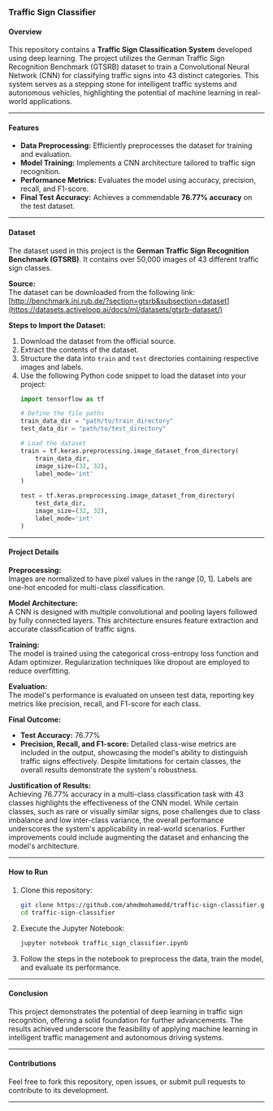 ### Traffic Sign Classifier

#### Overview
This repository contains a **Traffic Sign Classification System** developed using deep learning. The project utilizes the German Traffic Sign Recognition Benchmark (GTSRB) dataset to train a Convolutional Neural Network (CNN) for classifying traffic signs into 43 distinct categories. This system serves as a stepping stone for intelligent traffic systems and autonomous vehicles, highlighting the potential of machine learning in real-world applications.

---

#### Features
- **Data Preprocessing:** Efficiently preprocesses the dataset for training and evaluation.
- **Model Training:** Implements a CNN architecture tailored to traffic sign recognition.
- **Performance Metrics:** Evaluates the model using accuracy, precision, recall, and F1-score.
- **Final Test Accuracy:** Achieves a commendable **76.77% accuracy** on the test dataset.

---

#### Dataset
The dataset used in this project is the **German Traffic Sign Recognition Benchmark (GTSRB)**. It contains over 50,000 images of 43 different traffic sign classes.

**Source:**  
The dataset can be downloaded from the following link:  
[http://benchmark.ini.rub.de/?section=gtsrb&subsection=dataset](https://datasets.activeloop.ai/docs/ml/datasets/gtsrb-dataset/)



**Steps to Import the Dataset:**
1. Download the dataset from the official source.
2. Extract the contents of the dataset.
3. Structure the data into `train` and `test` directories containing respective images and labels.
4. Use the following Python code snippet to load the dataset into your project:
   ```python
   import tensorflow as tf
   
   # Define the file paths
   train_data_dir = "path/to/train_directory"
   test_data_dir = "path/to/test_directory"

   # Load the dataset
   train = tf.keras.preprocessing.image_dataset_from_directory(
       train_data_dir,
       image_size=(32, 32),
       label_mode='int'
   )

   test = tf.keras.preprocessing.image_dataset_from_directory(
       test_data_dir,
       image_size=(32, 32),
       label_mode='int'
   )
   ```

---

#### Project Details
**Preprocessing:**  
Images are normalized to have pixel values in the range [0, 1]. Labels are one-hot encoded for multi-class classification.

**Model Architecture:**  
A CNN is designed with multiple convolutional and pooling layers followed by fully connected layers. This architecture ensures feature extraction and accurate classification of traffic signs.

**Training:**  
The model is trained using the categorical cross-entropy loss function and Adam optimizer. Regularization techniques like dropout are employed to reduce overfitting.

**Evaluation:**  
The model's performance is evaluated on unseen test data, reporting key metrics like precision, recall, and F1-score for each class.

**Final Outcome:**  
- **Test Accuracy:** 76.77%
- **Precision, Recall, and F1-score:** Detailed class-wise metrics are included in the output, showcasing the model's ability to distinguish traffic signs effectively. Despite limitations for certain classes, the overall results demonstrate the system's robustness.

**Justification of Results:**  
Achieving 76.77% accuracy in a multi-class classification task with 43 classes highlights the effectiveness of the CNN model. While certain classes, such as rare or visually similar signs, pose challenges due to class imbalance and low inter-class variance, the overall performance underscores the system's applicability in real-world scenarios. Further improvements could include augmenting the dataset and enhancing the model's architecture.

---

#### How to Run
1. Clone this repository:
   ```bash
   git clone https://github.com/ahmdmohamedd/traffic-sign-classifier.git
   cd traffic-sign-classifier
   ```
2. Execute the Jupyter Notebook:
   ```bash
   jupyter notebook traffic_sign_classifier.ipynb
   ```
3. Follow the steps in the notebook to preprocess the data, train the model, and evaluate its performance.

---

#### Conclusion
This project demonstrates the potential of deep learning in traffic sign recognition, offering a solid foundation for further advancements. The results achieved underscore the feasibility of applying machine learning in intelligent traffic management and autonomous driving systems.

---

#### Contributions
Feel free to fork this repository, open issues, or submit pull requests to contribute to its development.

---

